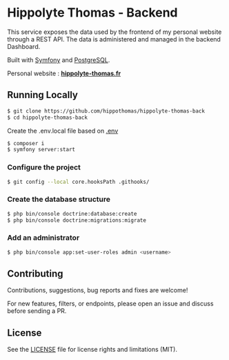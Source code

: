 # Hippolyte Thomas - Backend

This service exposes the data used by the frontend of my personal website through a REST API. The data is administered and managed in the backend Dashboard.

Built with [Symfony](https://symfony.com/) and [PostgreSQL](https://www.postgresql.org/).

Personal website : **[hippolyte-thomas.fr](https://hippolyte-thomas.fr/)**

## Running Locally
```bash
$ git clone https://github.com/hippothomas/hippolyte-thomas-back
$ cd hippolyte-thomas-back
```
Create the .env.local file based on [.env](.env)

```bash
$ composer i
$ symfony server:start
```

### Configure the project
```bash
$ git config --local core.hooksPath .githooks/
```

### Create the database structure

```bash
$ php bin/console doctrine:database:create
$ php bin/console doctrine:migrations:migrate
```

### Add an administrator

```bash
$ php bin/console app:set-user-roles admin <username>
```

## Contributing
Contributions, suggestions, bug reports and fixes are welcome!

For new features, filters, or endpoints, please open an issue and discuss before sending a PR.

## License
See the [LICENSE](LICENSE.md) file for license rights and limitations (MIT).
